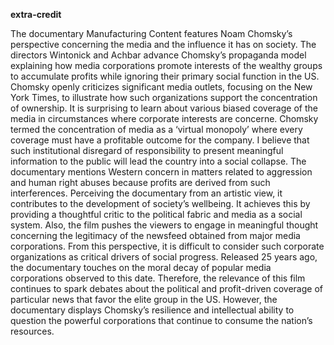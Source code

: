 **extra-credit**

The documentary Manufacturing Content features Noam Chomsky’s perspective concerning the media and the influence it has on society. The directors Wintonick and Achbar advance Chomsky’s propaganda model explaining how media corporations promote interests of the wealthy groups to accumulate profits while ignoring their primary social function in the US. Chomsky openly criticizes significant media outlets, focusing on the New York Times, to illustrate how such organizations support the concentration of ownership. It is surprising to learn about various biased coverage of the media in circumstances where corporate interests are concerne. Chomsky termed the concentration of media as a ‘virtual monopoly’ where every coverage must have a profitable outcome for the company. I believe that such institutional disregard of responsibility to present meaningful information to the public will lead the country into a social collapse. The documentary mentions Western concern in matters related to aggression and human right abuses because profits are derived from such interferences.
	Perceiving the documentary from an artistic view, it contributes to the development of society’s wellbeing. It achieves this by providing a thoughtful critic to the political fabric and media as a social system. Also, the film pushes the viewers to engage in meaningful thought concerning the legitimacy of the newsfeed obtained from major media corporations. From this perspective, it is difficult to consider such corporate organizations as critical drivers of social progress. Released 25 years ago, the documentary touches on the moral decay of popular media corporations observed to this date. Therefore, the relevance of this film continues to spark debates about the political and profit-driven coverage of particular news that favor the elite group in the US. However, the documentary displays Chomsky’s resilience and intellectual ability to question the powerful corporations that continue to consume the nation’s resources.
